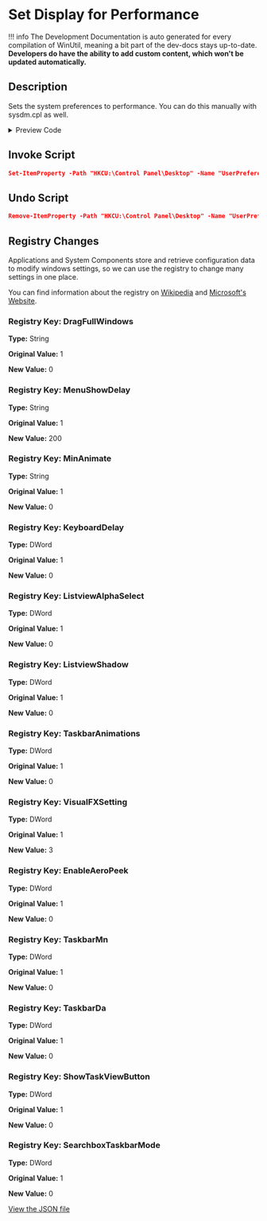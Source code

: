 ﻿# Set Display for Performance


!!! info
     The Development Documentation is auto generated for every compilation of WinUtil, meaning a bit part of the dev-docs stays up-to-date. **Developers do have the ability to add custom content, which won't be updated automatically.**


## Description

Sets the system preferences to performance. You can do this manually with sysdm.cpl as well.

<!-- BEGIN CUSTOM CONTENT -->

<!-- END CUSTOM CONTENT -->

<details>
<summary>Preview Code</summary>

```json
{
    "Content":  "Set Display for Performance",
    "Description":  "Sets the system preferences to performance. You can do this manually with sysdm.cpl as well.",
    "category":  "z__Advanced Tweaks - CAUTION",
    "panel":  "1",
    "Order":  "a027_",
    "registry":  [
                     {
                         "Path":  "HKCU:\\Control Panel\\Desktop",
                         "OriginalValue":  "1",
                         "Name":  "DragFullWindows",
                         "Value":  "0",
                         "Type":  "String"
                     },
                     {
                         "Path":  "HKCU:\\Control Panel\\Desktop",
                         "OriginalValue":  "1",
                         "Name":  "MenuShowDelay",
                         "Value":  "200",
                         "Type":  "String"
                     },
                     {
                         "Path":  "HKCU:\\Control Panel\\Desktop\\WindowMetrics",
                         "OriginalValue":  "1",
                         "Name":  "MinAnimate",
                         "Value":  "0",
                         "Type":  "String"
                     },
                     {
                         "Path":  "HKCU:\\Control Panel\\Keyboard",
                         "OriginalValue":  "1",
                         "Name":  "KeyboardDelay",
                         "Value":  "0",
                         "Type":  "DWord"
                     },
                     {
                         "Path":  "HKCU:\\Software\\Microsoft\\Windows\\CurrentVersion\\Explorer\\Advanced",
                         "OriginalValue":  "1",
                         "Name":  "ListviewAlphaSelect",
                         "Value":  "0",
                         "Type":  "DWord"
                     },
                     {
                         "Path":  "HKCU:\\Software\\Microsoft\\Windows\\CurrentVersion\\Explorer\\Advanced",
                         "OriginalValue":  "1",
                         "Name":  "ListviewShadow",
                         "Value":  "0",
                         "Type":  "DWord"
                     },
                     {
                         "Path":  "HKCU:\\Software\\Microsoft\\Windows\\CurrentVersion\\Explorer\\Advanced",
                         "OriginalValue":  "1",
                         "Name":  "TaskbarAnimations",
                         "Value":  "0",
                         "Type":  "DWord"
                     },
                     {
                         "Path":  "HKCU:\\Software\\Microsoft\\Windows\\CurrentVersion\\Explorer\\VisualEffects",
                         "OriginalValue":  "1",
                         "Name":  "VisualFXSetting",
                         "Value":  "3",
                         "Type":  "DWord"
                     },
                     {
                         "Path":  "HKCU:\\Software\\Microsoft\\Windows\\DWM",
                         "OriginalValue":  "1",
                         "Name":  "EnableAeroPeek",
                         "Value":  "0",
                         "Type":  "DWord"
                     },
                     {
                         "Path":  "HKCU:\\Software\\Microsoft\\Windows\\CurrentVersion\\Explorer\\Advanced",
                         "OriginalValue":  "1",
                         "Name":  "TaskbarMn",
                         "Value":  "0",
                         "Type":  "DWord"
                     },
                     {
                         "Path":  "HKCU:\\Software\\Microsoft\\Windows\\CurrentVersion\\Explorer\\Advanced",
                         "OriginalValue":  "1",
                         "Name":  "TaskbarDa",
                         "Value":  "0",
                         "Type":  "DWord"
                     },
                     {
                         "Path":  "HKCU:\\Software\\Microsoft\\Windows\\CurrentVersion\\Explorer\\Advanced",
                         "OriginalValue":  "1",
                         "Name":  "ShowTaskViewButton",
                         "Value":  "0",
                         "Type":  "DWord"
                     },
                     {
                         "Path":  "HKCU:\\Software\\Microsoft\\Windows\\CurrentVersion\\Search",
                         "OriginalValue":  "1",
                         "Name":  "SearchboxTaskbarMode",
                         "Value":  "0",
                         "Type":  "DWord"
                     }
                 ],
    "InvokeScript":  [
                         "Set-ItemProperty -Path \"HKCU:\\Control Panel\\Desktop\" -Name \"UserPreferencesMask\" -Type Binary -Value ([byte[]](144,18,3,128,16,0,0,0))"
                     ],
    "UndoScript":  [
                       "Remove-ItemProperty -Path \"HKCU:\\Control Panel\\Desktop\" -Name \"UserPreferencesMask\""
                   ]
}
```
</details>

## Invoke Script

```json
Set-ItemProperty -Path "HKCU:\Control Panel\Desktop" -Name "UserPreferencesMask" -Type Binary -Value ([byte[]](144,18,3,128,16,0,0,0))

```
## Undo Script

```json
Remove-ItemProperty -Path "HKCU:\Control Panel\Desktop" -Name "UserPreferencesMask"

```
## Registry Changes
Applications and System Components store and retrieve configuration data to modify windows settings, so we can use the registry to change many settings in one place.

You can find information about the registry on [Wikipedia](https://www.wikiwand.com/en/Windows_Registry) and [Microsoft's Website](https://learn.microsoft.com/en-us/windows/win32/sysinfo/registry).
### Registry Key: DragFullWindows
**Type:** String

**Original Value:** 1

**New Value:** 0

### Registry Key: MenuShowDelay
**Type:** String

**Original Value:** 1

**New Value:** 200

### Registry Key: MinAnimate
**Type:** String

**Original Value:** 1

**New Value:** 0

### Registry Key: KeyboardDelay
**Type:** DWord

**Original Value:** 1

**New Value:** 0

### Registry Key: ListviewAlphaSelect
**Type:** DWord

**Original Value:** 1

**New Value:** 0

### Registry Key: ListviewShadow
**Type:** DWord

**Original Value:** 1

**New Value:** 0

### Registry Key: TaskbarAnimations
**Type:** DWord

**Original Value:** 1

**New Value:** 0

### Registry Key: VisualFXSetting
**Type:** DWord

**Original Value:** 1

**New Value:** 3

### Registry Key: EnableAeroPeek
**Type:** DWord

**Original Value:** 1

**New Value:** 0

### Registry Key: TaskbarMn
**Type:** DWord

**Original Value:** 1

**New Value:** 0

### Registry Key: TaskbarDa
**Type:** DWord

**Original Value:** 1

**New Value:** 0

### Registry Key: ShowTaskViewButton
**Type:** DWord

**Original Value:** 1

**New Value:** 0

### Registry Key: SearchboxTaskbarMode
**Type:** DWord

**Original Value:** 1

**New Value:** 0



<!-- BEGIN SECOND CUSTOM CONTENT -->

<!-- END SECOND CUSTOM CONTENT -->

[View the JSON file](https://github.com/ChrisTitusTech/winutil/tree/main/config/tweaks.json)


